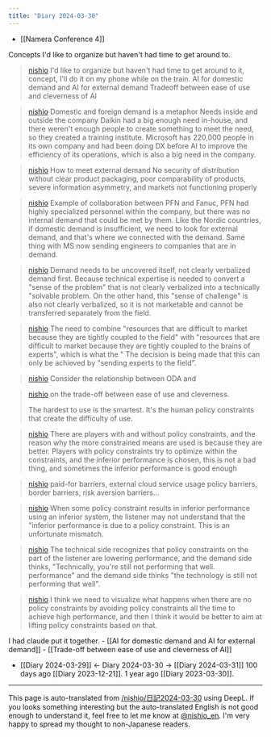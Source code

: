 ```yaml
---
title: "Diary 2024-03-30"
---
```


- [[Namera Conference 4]]


Concepts I'd like to organize but haven't had time to get around to.
> [nishio](https://twitter.com/nishio/status/1773917605285503039/quick_promote_web/intro) I'd like to organize but haven't had time to get around to it, concept, I'll do it on my phone while on the train.
>  AI for domestic demand and AI for external demand
>  Tradeoff between ease of use and cleverness of AI

> [nishio](https://twitter.com/nishio/status/1773918442216984649) Domestic and foreign demand is a metaphor
>  Needs inside and outside the company
>  Daikin had a big enough need in-house, and there weren't enough people to create something to meet the need, so they created a training institute.
>  Microsoft has 220,000 people in its own company and had been doing DX before AI to improve the efficiency of its operations, which is also a big need in the company.

> [nishio](https://twitter.com/nishio/status/1773919548573663448) How to meet external demand
>  No security of distribution without clear product packaging, poor comparability of products, severe information asymmetry, and markets not functioning properly

> [nishio](https://twitter.com/nishio/status/1773921738184941845) Example of collaboration between PFN and Fanuc, PFN had highly specialized personnel within the company, but there was no internal demand that could be met by them.
>  Like the Nordic countries, if domestic demand is insufficient, we need to look for external demand, and that's where we connected with the demand.
>  Same thing with MS now sending engineers to companies that are in demand.

> [nishio](https://twitter.com/nishio/status/1773922809049428473) Demand needs to be uncovered itself, not clearly verbalized demand first.
>  Because technical expertise is needed to convert a "sense of the problem" that is not clearly verbalized into a technically "solvable problem.
>  On the other hand, this "sense of challenge" is also not clearly verbalized, so it is not marketable and cannot be transferred separately from the field.

> [nishio](https://twitter.com/nishio/status/1773923918556090851) The need to combine "resources that are difficult to market because they are tightly coupled to the field" with "resources that are difficult to market because they are tightly coupled to the brains of experts", which is what the " The decision is being made that this can only be achieved by "sending experts to the field".

> [nishio](https://twitter.com/nishio/status/1773924137964278195) Consider the relationship between ODA and

> [nishio](https://twitter.com/nishio/status/1773924985956159660) on the trade-off between ease of use and cleverness.
>
>  The hardest to use is the smartest.
>  It's the human policy constraints that create the difficulty of use.

> [nishio](https://twitter.com/nishio/status/1773925784518111468) There are players with and without policy constraints, and the reason why the more constrained means are used is because they are better. Players with policy constraints try to optimize within the constraints, and the inferior performance is chosen, this is not a bad thing, and sometimes the inferior performance is good enough

> [nishio](https://twitter.com/nishio/status/1773928933567983921) paid-for barriers, external cloud service usage policy barriers, border barriers, risk aversion barriers...

> [nishio](https://twitter.com/nishio/status/1773929833254567973) When some policy constraint results in inferior performance using an inferior system, the listener may not understand that the "inferior performance is due to a policy constraint. This is an unfortunate mismatch.

> [nishio](https://twitter.com/nishio/status/1773930149970690530) The technical side recognizes that policy constraints on the part of the listener are lowering performance, and the demand side thinks, "Technically, you're still not performing that well. performance" and the demand side thinks "the technology is still not performing that well".

> [nishio](https://twitter.com/nishio/status/1773930622635192820) I think we need to visualize what happens when there are no policy constraints by avoiding policy constraints all the time to achieve high performance, and then I think it would be better to aim at lifting policy constraints based on that.

I had claude put it together.
    - [[AI for domestic demand and AI for external demand]]
    - [[Trade-off between ease of use and cleverness of AI]]

- [[Diary 2024-03-29]] ← Diary 2024-03-30 → [[Diary 2024-03-31]]
100 days ago [[Diary 2023-12-21]].
1 year ago [[Diary 2023-03-30]].
---
This page is auto-translated from [/nishio/日記2024-03-30](https://scrapbox.io/nishio/日記2024-03-30) using DeepL. If you looks something interesting but the auto-translated English is not good enough to understand it, feel free to let me know at [@nishio_en](https://twitter.com/nishio_en). I'm very happy to spread my thought to non-Japanese readers.